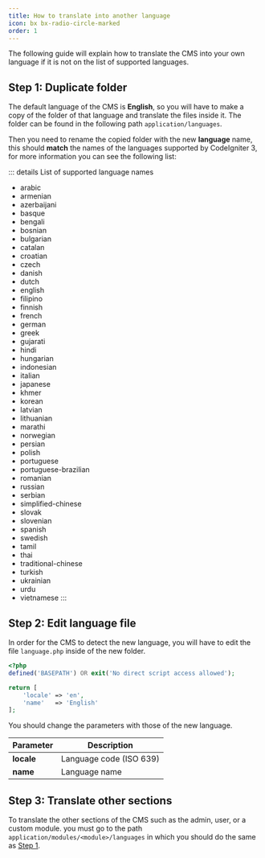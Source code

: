 ```yaml
---
title: How to translate into another language
icon: bx bx-radio-circle-marked
order: 1
---
```


The following guide will explain how to translate the CMS into your own language if it is not on the list of supported languages.

## Step 1: Duplicate folder

The default language of the CMS is **English**, so you will have to make a copy of the folder of that language and translate the files inside it. The folder can be found in the following path `application/languages`.

Then you need to rename the copied folder with the new **language** name, this should **match** the names of the languages supported by CodeIgniter 3, for more information you can see the following list:

::: details List of supported language names
- arabic
- armenian
- azerbaijani
- basque
- bengali
- bosnian
- bulgarian
- catalan
- croatian
- czech
- danish
- dutch
- english
- filipino
- finnish
- french
- german
- greek
- gujarati
- hindi
- hungarian
- indonesian
- italian
- japanese
- khmer
- korean
- latvian
- lithuanian
- marathi
- norwegian
- persian
- polish
- portuguese
- portuguese-brazilian
- romanian
- russian
- serbian
- simplified-chinese
- slovak
- slovenian
- spanish
- swedish
- tamil
- thai
- traditional-chinese
- turkish
- ukrainian
- urdu
- vietnamese
:::

## Step 2: Edit language file

In order for the CMS to detect the new language, you will have to edit the file `language.php` inside of the new folder.

```php
<?php
defined('BASEPATH') OR exit('No direct script access allowed');

return [
    'locale' => 'en',
    'name'   => 'English'
];
```

You should change the parameters with those of the new language.

| Parameter | Description |
| ------- | ------- |
| **locale** | Language code (ISO 639) |
| **name** | Language name |

## Step 3: Translate other sections

To translate the other sections of the CMS such as the admin, user, or a custom module. you must go to the path `application/modules/<module>/languages` in which you should do the same as [Step 1](../contributions/translate.md#step-1-duplicate-folder).
